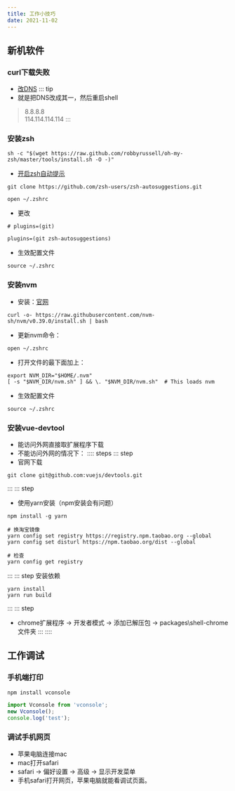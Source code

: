 ```yaml
---
title: 工作小技巧
date: 2021-11-02
---
```




## 新机软件
### curl下载失败
* [改DNS](https://blog.csdn.net/bryong/article/details/108374261)
::: tip 
* 就是把DNS改成其一，然后重启shell
>8.8.8.8  
>114.114.114.114
::: 
### 安装zsh
```shell
sh -c "$(wget https://raw.github.com/robbyrussell/oh-my-zsh/master/tools/install.sh -O -)"
```
* [开启zsh自动提示](https://blog.csdn.net/sunyv1/article/details/108049209)
```shell
git clone https://github.com/zsh-users/zsh-autosuggestions.git

open ~/.zshrc
```
* 更改
```shell
# plugins=(git)

plugins=(git zsh-autosuggestions)
```
* 生效配置文件
```shell
source ~/.zshrc
```
### 安装nvm
* 安装：[官网](https://github.com/nvm-sh/nvm)
```shell
curl -o- https://raw.githubusercontent.com/nvm-sh/nvm/v0.39.0/install.sh | bash
```
* 更新nvm命令：
```shell
open ~/.zshrc
```
* 打开文件的最下面加上：
```shell
export NVM_DIR="$HOME/.nvm"
[ -s "$NVM_DIR/nvm.sh" ] && \. "$NVM_DIR/nvm.sh"  # This loads nvm
```
* 生效配置文件
```shell
source ~/.zshrc
```
### 安装vue-devtool
* 能访问外网直接取扩展程序下载
* 不能访问外网的情况下：
:::: steps
::: step
* 官网下载
```shell
git clone git@github.com:vuejs/devtools.git 
```
:::
::: step
* 使用yarn安装（npm安装会有问题）
```shell
npm install -g yarn

# 换淘宝镜像
yarn config set registry https://registry.npm.taobao.org --global
yarn config set disturl https://npm.taobao.org/dist --global

# 检查
yarn config get registry
```
:::
::: step
安装依赖
```shell
yarn install
yarn run build
```
:::
::: step
* chrome扩展程序 -> 开发者模式 -> 添加已解压包 -> packages\shell-chrome文件夹
:::
::::
## 工作调试
### 手机端打印
```shell
npm install vconsole
```
```js
import Vconsole from 'vconsole';
new Vconsole();
console.log('test');
```
### 调试手机网页
* 苹果电脑连接mac
* mac打开safari
* safari -> 偏好设置 -> 高级 -> 显示开发菜单
* 手机safari打开网页，苹果电脑就能看调试页面。